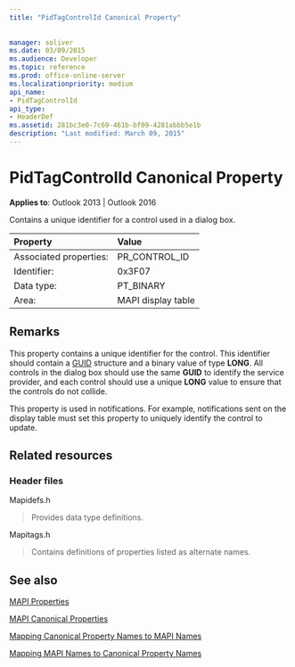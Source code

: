 ```yaml
---
title: "PidTagControlId Canonical Property"
 
 
manager: soliver
ms.date: 03/09/2015
ms.audience: Developer
ms.topic: reference
ms.prod: office-online-server
ms.localizationpriority: medium
api_name:
- PidTagControlId
api_type:
- HeaderDef
ms.assetid: 281bc3e0-7c69-461b-bf09-4281abbb5e1b
description: "Last modified: March 09, 2015"
---
```


# PidTagControlId Canonical Property

  
  
**Applies to**: Outlook 2013 | Outlook 2016 
  
Contains a unique identifier for a control used in a dialog box. 
  
|Property|Value|
|:-----|:-----|
|Associated properties:  <br/> |PR_CONTROL_ID  <br/> |
|Identifier:  <br/> |0x3F07  <br/> |
|Data type:  <br/> |PT_BINARY  <br/> |
|Area:  <br/> |MAPI display table  <br/> |
   
## Remarks

This property contains a unique identifier for the control. This identifier should contain a [GUID](guid.md) structure and a binary value of type **LONG**. All controls in the dialog box should use the same **GUID** to identify the service provider, and each control should use a unique **LONG** value to ensure that the controls do not collide. 
  
This property is used in notifications. For example, notifications sent on the display table must set this property to uniquely identify the control to update. 
  
## Related resources

### Header files

Mapidefs.h
  
> Provides data type definitions.
    
Mapitags.h
  
> Contains definitions of properties listed as alternate names.
    
## See also



[MAPI Properties](mapi-properties.md)
  
[MAPI Canonical Properties](mapi-canonical-properties.md)
  
[Mapping Canonical Property Names to MAPI Names](mapping-canonical-property-names-to-mapi-names.md)
  
[Mapping MAPI Names to Canonical Property Names](mapping-mapi-names-to-canonical-property-names.md)

